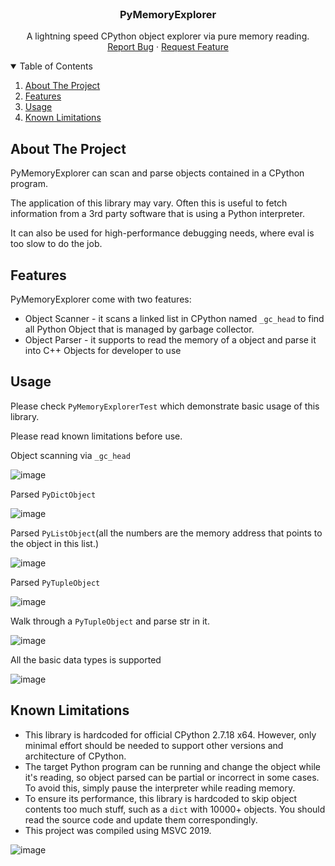 <br />
<p align="center">


  <h3 align="center">PyMemoryExplorer</h3>

  <p align="center">
    A lightning speed CPython object explorer via pure memory reading.
    <br />
    <a href="https://github.com/RileyCodes/PyMemoryExplorer/issues/new">Report Bug</a>
    ·
    <a href="https://github.com/RileyCodes/PyMemoryExplorer/issues/new">Request Feature</a>
  </p>
</p>


<!-- TABLE OF CONTENTS -->
<details open="open">
  <summary>Table of Contents</summary>
  <ol>
    <li>
      <a href="#about-the-project">About The Project</a>
    </li>
    <li>
      <a href="#features">Features</a>
    </li>
        <li>
      <a href="#usage">Usage</a>
    </li>
        <li>
      <a href="#known-limitations">Known Limitations</a>
    </li>
  </ol>
</details>

 
## About The Project

PyMemoryExplorer can scan and parse objects contained in a CPython program.

The application of this library may vary. Often this is useful to fetch information from a 3rd party software that is using a Python interpreter.

It can also be used for high-performance debugging needs, where eval is too slow to do the job.


## Features

PyMemoryExplorer come with two features:

* Object Scanner - it scans a linked list in CPython named `_gc_head` to find all Python Object that is managed by garbage collector.
* Object Parser - it supports to read the memory of a object and parse it into C++ Objects for developer to use


## Usage

Please check `PyMemoryExplorerTest` which demonstrate basic usage of this library.

Please read known limitations before use.

Object scanning via  `_gc_head`

![image](https://user-images.githubusercontent.com/35380563/132791076-0802f9b2-5784-4cb2-9afd-19108050a520.png)

Parsed `PyDictObject`

![image](https://user-images.githubusercontent.com/35380563/132791230-dd080f9a-bda5-4f6d-a890-4e8c2c6c7731.png)


Parsed `PyListObject`(all the numbers are the memory address that points to the object in this list.)

![image](https://user-images.githubusercontent.com/35380563/132791355-33fb380e-68af-4e2a-8670-b3250cc42495.png)


Parsed `PyTupleObject`

![image](https://user-images.githubusercontent.com/35380563/132791398-f61272cd-3327-4842-9252-3ed43b4f7f90.png)


Walk through a `PyTupleObject` and parse str in it.

![image](https://user-images.githubusercontent.com/35380563/132791497-413752ce-d043-41f0-b1d9-59f0aef076c5.png)


All the basic data types is supported

![image](https://user-images.githubusercontent.com/35380563/132791832-fff88b43-a477-4dec-a521-c5b49e626952.png)


## Known Limitations

* This library is hardcoded for official CPython 2.7.18 x64. However, only minimal effort should be needed to support other versions 
 and architecture of CPython.
* The target Python program can be running and change the object while it's reading, so object parsed can be partial or incorrect in some cases. To avoid this, simply pause the interpreter while reading memory.
* To ensure its performance, this library is hardcoded to skip object contents too much stuff, such as a `dict` with 10000+ objects. You should read the source code and update them correspondingly.
* This project was compiled using MSVC 2019.

![image](https://user-images.githubusercontent.com/35380563/132792316-6524983c-3c1d-464b-8c42-73f2ff75b9ff.png)
